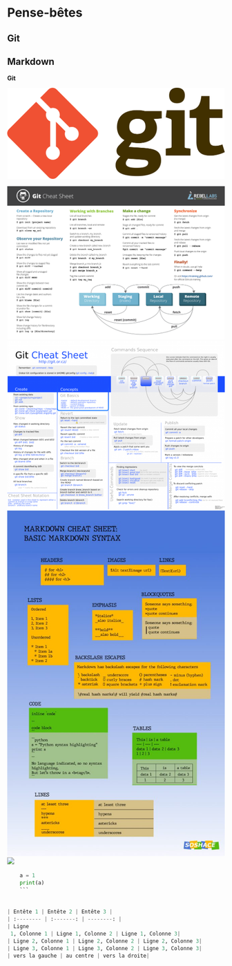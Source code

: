 # Pense-bêtes

## Git

## Markdown

**Git**

![](../img/git.png)

![](../img/github-git-cheat-sheeta.png)
![](../img/github-git-cheat-sheetb.png) 
![](../img/markdown-cheatsheeta.png) 
![](../img/markdown-cheatsheetb.png) 

```python
    a = 1
    print(a)
    ```


| Entête 1 | Entête 2 | Entête 3 |
| :-------- | :-------: | --------: |
| Ligne
 1, Colonne 1 | Ligne 1, Colonne 2 | Ligne 1, Colonne 3|
| Ligne 2, Colonne 1 | Ligne 2, Colonne 2 | Ligne 2, Colonne 3|
| Ligne 3, Colonne 1 | Ligne 3, Colonne 2 | Ligne 3, Colonne 3|
| vers la gauche | au centre | vers la droite|
